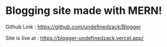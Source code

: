 # Blogging site made with MERN!

Github Link : https://github.com/undefinedzack/Blogger 

Site is live at : https://blogger-undefinedzack.vercel.app/